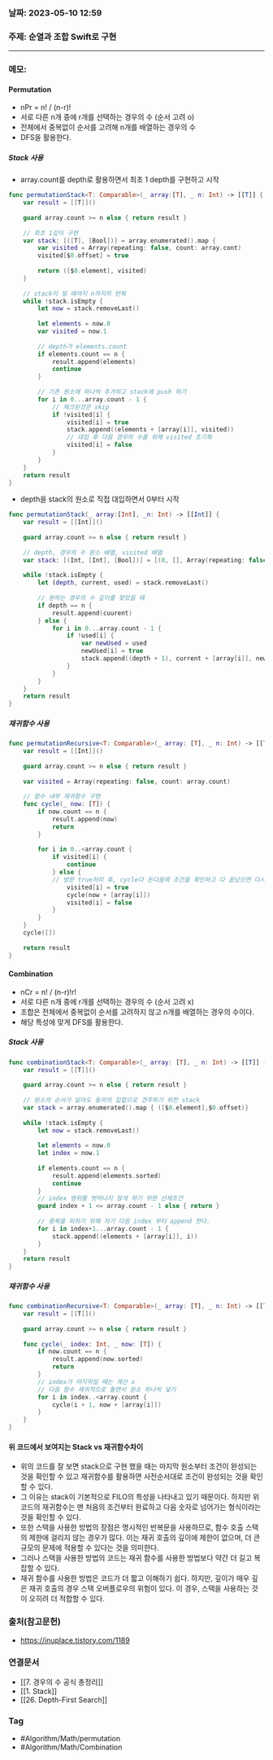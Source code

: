 ### 날짜: 2023-05-10 12:59

### 주제: 순열과 조합 Swift로 구현
---
### 메모: 
#### Permutation
- nPr = n! / (n-r)!
- 서로 다른 n개 중에 r개를 선택하는 경우의 수 (순서 고려 o)
- 전체에서 중복없이 순서를 고려해 n개를 배열하는 경우의 수 
- DFS을 활용한다. 
##### Stack 사용
- array.count를 depth로 활용하면서 최초 1 depth를 구현하고 시작 
~~~ swift 
func permutationStack<T: Comparable>(_ array:[T], _ n: Int) -> [[T]] { 
	var result = [[T]]()
	
	guard array.count >= n else { return result }
	
	// 최초 1깊이 구현 
	var stack: [([T], [Bool])] = array.enumerated().map { 
		var visited = Array(repeating: false, count: array.cont)
		visited[$0.offset] = true
		
		return ([$0.element], visited)
	}
	
	// stack이 빌 때까지 n까지의 반복
	while !stack.isEmpty { 
		let now = stack.removeLast()
		
		let elements = now.0
		var visited = now.1 
		
		// depth가 elements.count
		if elements.count == n { 
			result.append(elements)
			continue
		}
		
		// 기존 원소에 하나씩 추가하고 stack에 push 하기
		for i in 0...array.count - 1 {
			// 체크된것은 skip  
			if !visited[i] { 
				visited[i] = true
				stack.append((elements + [array[i]], visited))
				// 대입 후 다음 경우의 수를 위해 visited 초기화
				visited[i] = false
			}
		}
	}
	return result
}
~~~
- depth을 stack의 원소로 직접 대입하면서 0부터 시작
~~~ swift 
func permutationStack(_ array:[Int], _n: Int) -> [[Int]] { 
	var result = [[Int]]()
	
	guard array.count >= n else { return result }
	
	// depth, 경우의 수 원소 배열, visited 배열
	var stack: [(Int, [Int], [Bool])] = [(0, [], Array(repeating: false, count: array.count))]
	
	while !stack.isEmpty { 
		let (depth, current, used) = stack.removeLast()
		
		// 원하는 경우의 수 깊이를 찾았을 때 
		if depth == n {
			result.append(cuurent)
		} else { 
			for i in 0...array.count - 1 {
				if !used[i] { 
					var newUsed = used
					newUsed[i] = true
					stack.append((depth + 1), current + [array[i]], newUsed)
				}
			}
		}
	}
	return result
}
~~~
##### 재귀함수 사용
~~~ swift 
func permutationRecursive<T: Comparable>(_ array: [T], _ n: Int) -> [[T]] { 
	var result = [[Int]]()
	
	guard array.count >= n else { return result }
	
	var visited = Array(repeating: false, count: array.count)
	
	// 함수 내부 재귀함수 구현
	func cycle(_ now: [T]) { 
		if now.count == n { 
			result.append(now)
			return
		}
		
		for i in 0..<array.count { 
			if visited[i] { 
				continue
			} else { 
			// 방문 true처리 후, cycle다 돈다음에 조건을 확인하고 다 끝났으면 다시 방문을 false로 초기화
				visited[i] = true
				cycle(now + [array[i]])
				visited[i] = false 
			}
		}
	}
	cycle([])
	
	return result
}
~~~
#### Combination
- nCr = n! / (n-r)!r!
- 서로 다른 n개 중에 r개를 선택하는 경우의 수 (순서 고려 x)
- 조합은 전체에서 중복없이 순서를 고려하지 않고 n개를 배열하는 경우의 수이다. 
- 해당 특성에 맞게 DFS를 활용한다.
##### Stack 사용
~~~ swift 
func combinationStack<T: Comparable>(_ array: [T], _ n: Int) -> [[T]] { 
	var result = [[T]]() 
	
	guard array.count >= n else { return result }
	
	// 원소의 순서가 달라도 동의의 집합으로 견주하기 위한 stack
	var stack = array.enumerated().map { ([$0.element],$0.offset)}
	
	while !stack.isEmpty { 
		let now = stack.removeLast()
		
		let elements = now.0
		let index = now.1
		
		if elements.count == n { 
			result.append(elements.sorted)
			continue
		}
		// index 범위를 벗어나지 않게 하기 위한 선제조건
		guard index + 1 <= array.count - 1 else { return }
		
		// 중복을 피하기 위해 자기 다음 index 부터 append 한다. 
		for i in index+1...array.count - 1 { 
			stack.append((elements + [array[i]], i))
		}
	}
	return result 
}
~~~
##### 재귀함수 사용
~~~  swift 
func combinationRecursive<T: Comparable>(_ array: [T], _ n: Int) -> [[T]] { 
	var result = [[T]]()
	
	guard array.count >= n else { return result }
	
	func cycle(_ index: Int, _ now: [T]) { 
		if now.count == n { 
			result.append(now.sorted)
			return 
		}
		// index가 마지막일 때는 계산 x
		// 다음 함수 재귀적으로 돌면서 원소 하나씩 넣기
		for i in index..<array.count { 
			cycle(i + 1, now + [array[i]])
		}
	}
}
~~~
#### 위 코드에서 보여지는 Stack vs 재귀함수차이
- 위의 코드를 잘 보면 stack으로 구현 했을 때는 마지막 원소부터 조건이 완성되는 것을 확인할 수 있고 재귀함수를 활용하면 사전순서대로 조건이 완성되는 것을 확인할 수 있다. 
- 그 이유는 stack이 기본적으로 FILO의 특성을 나타내고 있기 때문이다. 하지만 위 코드의 재귀함수는 맨 처음의 조건부터 완료하고 다음 숫자로 넘어가는 형식이라는 것을 확인할 수 있다. 
- 또한 스택을 사용한 방법의 장점은 명시적인 반복문을 사용하므로, 함수 호출 스택의 제한에 걸리지 않는 경우가 많다. 이는 재귀 호출의 깊이에 제한이 없으며, 더 큰 규모의 문제에 적용할 수 있다는 것을 의미한다. 
- 그러나 스택을 사용한 방법의 코드는 재귀 함수를 사용한 방법보다 약간 더 길고 복잡할 수 있다. 
- 재귀 함수를 사용한 방법은 코드가 더 짧고 이해하기 쉽다. 하지만, 깊이가 매우 깊은 재귀 호출의 경우 스택 오버플로우의 위험이 있다. 이 경우, 스택을 사용하는 것이 오히려 더 적합할 수 있다. 

### 출처(참고문헌) 
- https://inuplace.tistory.com/1189

### 연결문서 
- [[7. 경우의 수 공식 총정리]]
- [[1. Stack]]
- [[26. Depth-First Search]]

### Tag
- #Algorithm/Math/permutation 
- #Algorithm/Math/Combination 